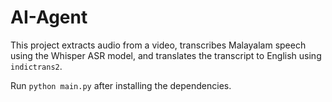 # AI-Agent

This project extracts audio from a video, transcribes Malayalam speech using the Whisper ASR model, and translates the transcript to English using `indictrans2`.

Run `python main.py` after installing the dependencies.
